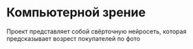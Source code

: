 # Компьютерной зрение

Проект представляет собой свёрточную нейросеть, которая предсказывает возрест покупателей по фото 
